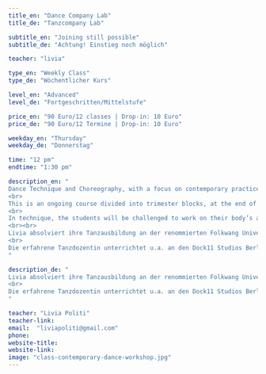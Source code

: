 ```yaml
---
title_en: "Dance Company Lab"
title_de: "Tanzcompany Lab"

subtitle_en: "Joining still possible"
subtitle_de: "Achtung! Einstieg noch möglich"

teacher: "livia"

type_en: "Weekly Class"
type_de: "Wöchentlicher Kurs"

level_en: "Advanced"
level_de: "Fortgeschritten/Mittelstufe"

price_en: "90 Euro/12 classes | Drop-in: 10 Euro"
price_de: "90 Euro/12 Termine | Drop-in: 10 Euro"

weekday_en: "Thursday"
weekday_de: "Donnerstag"

time: "12 pm"
endtime: "1:30 pm"

description_en: "
Dance Technique and Choreography, with a focus on contemporary practices and performance:
<br>
This is an ongoing course divided into trimester blocks, at the end of each block a Studio Performance will be presented. The idea of this course is to experience a Dance company-similar dynamic: Beginning with a dance technique warm up, then working on a choreographic creative process (rehearsal) to finally show the results of it.
<br>
In technique, the students will be challenged to work on their body’s alignment and increase coordination and strength abilities, developing awareness and motion in multiple spatial planes. The choreography component of this course is about learning and developing movement  with a range of choreographic approaches.
<br><br>
Livia absolviert ihre Tanzausbildung an der renommierten Folkwang Universität der Künste in Essen unter der Leitung von Pina Bausch. Als Tänzerin, Choreografin und Choreografie Assistentin arbeitete sie in zahlreichen Projekte in Deutschland, U.S.A, Mexiko und Argentinien.
<br>
Die erfahrene Tanzdozentin unterrichtet u.a. an den Dock11 Studios Berlin, Bildungsjahr Tanz von Seneca-Intensiv und assistiert beim Masterstudiengang für Choreografie der Udk Berlin.
"

description_de: "
Livia absolviert ihre Tanzausbildung an der renommierten Folkwang Universität der Künste in Essen unter der Leitung von Pina Bausch. Als Tänzerin, Choreografin und Choreografie Assistentin arbeitete sie in zahlreichen Projekte in Deutschland, U.S.A, Mexiko und Argentinien.
<br>
Die erfahrene Tanzdozentin unterrichtet u.a. an den Dock11 Studios Berlin, Bildungsjahr Tanz von Seneca-Intensiv und assistiert beim Masterstudiengang für Choreografie der Udk Berlin.
"

teacher: "Livia Politi"
teacher-link:
email:  "liviapoliti@gmail.com"
phone:
website-title:
website-link:
image: "class-contemporary-dance-workshop.jpg"
---
```

